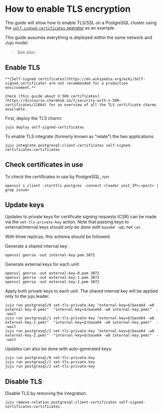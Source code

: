 # How to enable TLS encryption

This guide will show how to enable TLS/SSL on a PostgreSQL cluster using the [`self-signed-certificates` operator](https://github.com/canonical/self-signed-certificates-operator) as an example.

This guide assumes everything is deployed within the same network and Juju model.

> See also: [](/how-to/deploy/tls-vip-access)

## Enable TLS

```{caution}
**[Self-signed certificates](https://en.wikipedia.org/wiki/Self-signed_certificate) are not recommended for a production environment.**

Check [this guide about X.509 certificates](https://discourse.charmhub.io/t/security-with-x-509-certificates/11664) for an overview of all the TLS certificate charms available. 
```

First, deploy the TLS charm:

```text
juju deploy self-signed-certificates
```

To enable TLS integrate (formerly known as “relate”) the two applications:

```text
juju integrate postgresql:client-certificates self-signed-certificates:certificates
```

## Check certificates in use

To check the certificates in use by PostgreSQL, run

```text
openssl s_client -starttls postgres -connect <leader_unit_IP>:<port> | grep issuer
```

## Update keys

Updates to private keys for certificate signing requests (CSR) can be made via the `set-tls-private-key` action. Note that passing keys to external/internal keys should *only be done with* `base64 -w0`, *not* `cat`. 

With three replicas, this schema should be followed:

Generate a shared internal key:

```text
openssl genrsa -out internal-key.pem 3072
```

Generate external keys for each unit:

```text
openssl genrsa -out external-key-0.pem 3072
openssl genrsa -out external-key-1.pem 3072
openssl genrsa -out external-key-2.pem 3072
```

Apply both private keys to each unit. The shared internal key will be applied only to the juju leader.

```text
juju run postgresql/0 set-tls-private-key "external-key=$(base64 -w0 external-key-0.pem)"  "internal-key=$(base64 -w0 internal-key.pem)"  --wait
juju run postgresql/1 set-tls-private-key "external-key=$(base64 -w0 external-key-1.pem)"  "internal-key=$(base64 -w0 internal-key.pem)"  --wait
juju run postgresql/2 set-tls-private-key "external-key=$(base64 -w0 external-key-2.pem)"  "internal-key=$(base64 -w0 internal-key.pem)"  --wait
```

Updates can also be done with auto-generated keys:

```text
juju run postgresql/0 set-tls-private-key
juju run postgresql/1 set-tls-private-key
juju run postgresql/2 set-tls-private-key
```

## Disable TLS

Disable TLS by removing the integration.

```text
juju remove-relation postgresql:client-certificates self-signed-certificates:certificates
```

